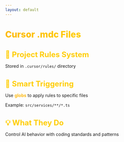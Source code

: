 ```yaml
---
layout: default
---
```


# Cursor .mdc Files

<div class="flex flex-col gap-12 mt-12">

<div v-click>

## 📁 Project Rules System
Stored in `.cursor/rules/` directory

</div>

<div v-click>

## 🎯 Smart Triggering
Use **globs** to apply rules to specific files

Example: `src/services/**/*.ts`

</div>

<div v-click>

## 💡 What They Do
Control AI behavior with coding standards and patterns

</div>

</div>

<style>
h1 {
  background: linear-gradient(135deg, #FDB913 0%, #FFCD00 50%, #F7A600 100%);
  -webkit-background-clip: text;
  -webkit-text-fill-color: transparent;
  background-clip: text;
  font-weight: 800;
}

h2 {
  color: #FFCD00;
  font-size: 1.5rem;
  margin-bottom: 0.75rem;
}

.slidev-layout {
  background: linear-gradient(135deg, #1a1a1a 0%, #2d2d2d 100%);
  color: #ffffff;
}

li {
  font-size: 1.1rem;
  line-height: 1.8;
  margin-left: 1.5rem;
}

strong {
  color: #FDB913;
}
</style>
